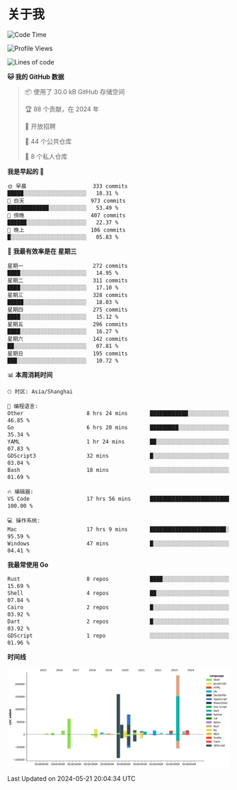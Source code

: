 # 关于我

<!--START_SECTION:waka-->
![Code Time](http://img.shields.io/badge/Code%20Time-2%2C731%20hrs%208%20mins-blue)

![Profile Views](http://img.shields.io/badge/%E4%B8%AA%E4%BA%BA%E8%B5%84%E6%96%99%E8%A7%82%E7%9C%8B%E6%AC%A1%E6%95%B0-0-blue)

![Lines of code](https://img.shields.io/badge/%E4%BB%8E%E3%80%8CHello%20World%E3%80%8D%E8%B5%B7%E6%88%91%E5%B7%B2%E7%BB%8F%E5%86%99%E4%BA%86-747.1%20thousand%20%E8%A1%8C%E4%BB%A3%E7%A0%81-blue)

**🐱 我的 GitHub 数据** 

> 📦  使用了 30.0 kB GitHub 存储空间 
 > 
> 🏆 88 个贡献，在 2024 年
 > 
> 💼 开放招聘
 > 
> 📜 44 个公共仓库 
 > 
> 🔑 8 个私人仓库 
 > 
**我是早起的 🐤** 

```text
🌞 早晨                     333 commits         █████░░░░░░░░░░░░░░░░░░░░   18.31 % 
🌆 白天                     973 commits         █████████████░░░░░░░░░░░░   53.49 % 
🌃 傍晚                     407 commits         ██████░░░░░░░░░░░░░░░░░░░   22.37 % 
🌙 晚上                     106 commits         █░░░░░░░░░░░░░░░░░░░░░░░░   05.83 % 
```
📅 **我最有效率是在 星期三** 

```text
星期一                      272 commits         ████░░░░░░░░░░░░░░░░░░░░░   14.95 % 
星期二                      311 commits         ████░░░░░░░░░░░░░░░░░░░░░   17.10 % 
星期三                      328 commits         █████░░░░░░░░░░░░░░░░░░░░   18.03 % 
星期四                      275 commits         ████░░░░░░░░░░░░░░░░░░░░░   15.12 % 
星期五                      296 commits         ████░░░░░░░░░░░░░░░░░░░░░   16.27 % 
星期六                      142 commits         ██░░░░░░░░░░░░░░░░░░░░░░░   07.81 % 
星期日                      195 commits         ███░░░░░░░░░░░░░░░░░░░░░░   10.72 % 
```


📊 **本周消耗时间** 

```text
🕑︎ 时区: Asia/Shanghai

💬 编程语言: 
Other                    8 hrs 24 mins       ████████████░░░░░░░░░░░░░   46.85 % 
Go                       6 hrs 20 mins       █████████░░░░░░░░░░░░░░░░   35.34 % 
YAML                     1 hr 24 mins        ██░░░░░░░░░░░░░░░░░░░░░░░   07.83 % 
GDScript3                32 mins             █░░░░░░░░░░░░░░░░░░░░░░░░   03.04 % 
Bash                     18 mins             ░░░░░░░░░░░░░░░░░░░░░░░░░   01.69 % 

🔥 编辑器: 
VS Code                  17 hrs 56 mins      █████████████████████████   100.00 % 

💻 操作系统: 
Mac                      17 hrs 9 mins       ████████████████████████░   95.59 % 
Windows                  47 mins             █░░░░░░░░░░░░░░░░░░░░░░░░   04.41 % 
```

**我最常使用 Go** 

```text
Rust                     8 repos             ████░░░░░░░░░░░░░░░░░░░░░   15.69 % 
Shell                    4 repos             ██░░░░░░░░░░░░░░░░░░░░░░░   07.84 % 
Cairo                    2 repos             █░░░░░░░░░░░░░░░░░░░░░░░░   03.92 % 
Dart                     2 repos             █░░░░░░░░░░░░░░░░░░░░░░░░   03.92 % 
GDScript                 1 repo              ░░░░░░░░░░░░░░░░░░░░░░░░░   01.96 % 
```



**时间线**

![Lines of Code chart](https://raw.githubusercontent.com/catusax/catusax/master/assets/bar_graph.png)


 Last Updated on 2024-05-21 20:04:34 UTC
<!--END_SECTION:waka-->
